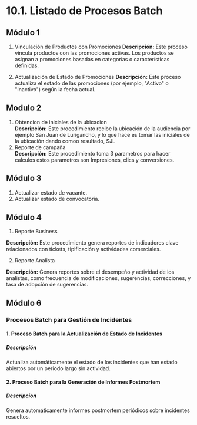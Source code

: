# 10.1. Listado de Procesos Batch

## Módulo 1
1.  Vinculación de Productos con Promociones
**Descripción:** Este proceso vincula productos con las promociones activas. Los productos se asignan a promociones basadas en categorías o características definidas.

2. Actualización de Estado de Promociones
**Descripción:** Este proceso actualiza el estado de las promociones (por ejemplo, "Activo" o "Inactivo") según la fecha actual.

## Modulo 2
1. Obtencion de iniciales de la ubicacion </br>
**Descripción:** Este procedimiento recibe la ubicación de la audiencia por ejemplo San Juan de Lurigancho, y lo que hace es tomar las iniciales de la ubicación dando comoo resultado, SJL
2. Reporte de campaña </br>
**Descripción:** Este procedimiento toma 3 parametros para hacer calculos estos parametros son Impresiones, clics y conversiones.

## Módulo 3
1. Actualizar estado de vacante.
2. Actualizar estado de convocatoria.
## Módulo 4
1. Reporte Business </br>

**Descripción:** Este procedimiento genera reportes de indicadores clave relacionados con tickets, tipificación y actividades comerciales. 

2. Reporte Analista </br>

**Descripción:** Genera reportes sobre el desempeño y actividad de los analistas, como frecuencia de modificaciones, sugerencias, correcciones, y tasa de adopción de sugerencias.

## Módulo 6
### Procesos Batch para Gestión de Incidentes

#### 1. Proceso Batch para la Actualización de Estado de Incidentes

##### Descripción
Actualiza automáticamente el estado de los incidentes que han estado abiertos por un periodo largo sin actividad.

#### 2. Proceso Batch para la Generación de Informes Postmortem

##### Descripcion
Genera automáticamente informes postmortem periódicos sobre incidentes resueltos.

